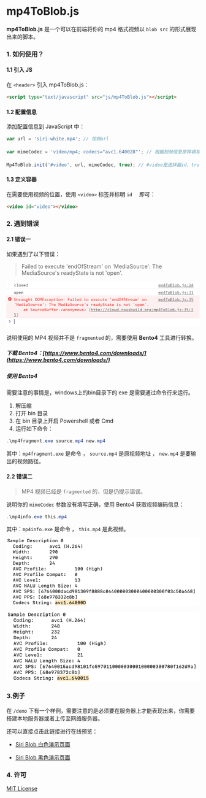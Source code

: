 # mp4ToBlob.js
**mp4ToBlob.js** 是一个可以在前端将你的 mp4 格式视频以 `blob src` 的形式展现出来的脚本。

### 1. 如何使用？

#### 1.1 引入 JS

在 `<header>` 引入 mp4ToBlob.js：

```html
<script type="text/javascript" src="js/mp4ToBlob.js"></script>
```

#### 1.2 配置信息

添加配置信息到 JavaScript 中：

```javascript
var url = 'siri-white.mp4'; // 视频url

var mimeCodec = 'video/mp4; codecs="avc1.640028"'; // 根据视频信息原样填写

Mp4ToBlob.init('#video', url, mimeCodec, true); // #video是选择器id，true 是 autoplay 开启
```

#### 1.3 定义容器

在需要使用视频的位置，使用 `<video>` 标签并标明 `id  ` 即可：

```html
<video id="video"></video>
```

### 2. 遇到错误

#### 2.1 错误一

如果遇到了以下错误：

> Failed to execute 'endOfStream' on 'MediaSource': The MediaSource's readyState is not 'open'.

![错误](assets/wrong.png)

说明使用的 MP4 视频并不是 `fragmented` 的，需要使用 **Bento4** 工具进行转换。

##### 下载 Bento4：[https://www.bento4.com/downloads/](https://www.bento4.com/downloads/)

##### 使用 Bento4

需要注意的事情是，windows上的bin目录下的 exe 是需要通过命令行来运行。

1. 解压缩
2. 打开 bin 目录
3. 在 bin 目录上开启 Powershell 或者 Cmd
4. 运行如下命令：

```powershell
.\mp4fragment.exe source.mp4 new.mp4
```

其中：`mp4fragment.exe` 是命令 ， `source.mp4` 是原视频地址 ， `new.mp4` 是要输出的视频路径。

#### 2.2 错误二

> MP4 视频已经是 `fragmented` 的，但是仍提示错误。

说明你的 `mimeCodec` 参数没有填写正确，使用 Bento4 获取视频编码信息：

```powershell
.\mp4info.exe this.mp4
```

其中：`mp4info.exe` 是命令 ， `this.mp4` 是此视频。

![错误](assets/wrong2-1.png)

![错误](assets/wrong2-2.png)

### 3.例子

在 `/demo` 下有一个样例，需要注意的是必须要在服务器上才能表现出来，你需要搭建本地服务器或者上传至网络服务器。

还可以直接点击此链接进行在线预览：

+ [Siri Blob 白色演示页面](demo/siri-white-blob.html)

+ [Siri Blob 黑色演示页面](demo/siri-black-blob.html)

### 4. 许可

[MIT License](https://github.com/pudding0503/mp4ToBlob/blob/master/LICENSE)
